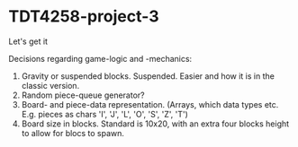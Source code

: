 # TDT4258-project-3

Let's get it

Decisions regarding game-logic and -mechanics:

1.  Gravity or suspended blocks.
    Suspended. Easier and how it is in the classic version.
2.  Random piece-queue generator?
3.  Board- and piece-data representation. (Arrays, which data types etc. E.g. pieces as chars 'I', 'J', 'L', 'O', 'S', 'Z', 'T')
4.  Board size in blocks. Standard is 10x20, with an extra four blocks height to allow for blocs to spawn.
